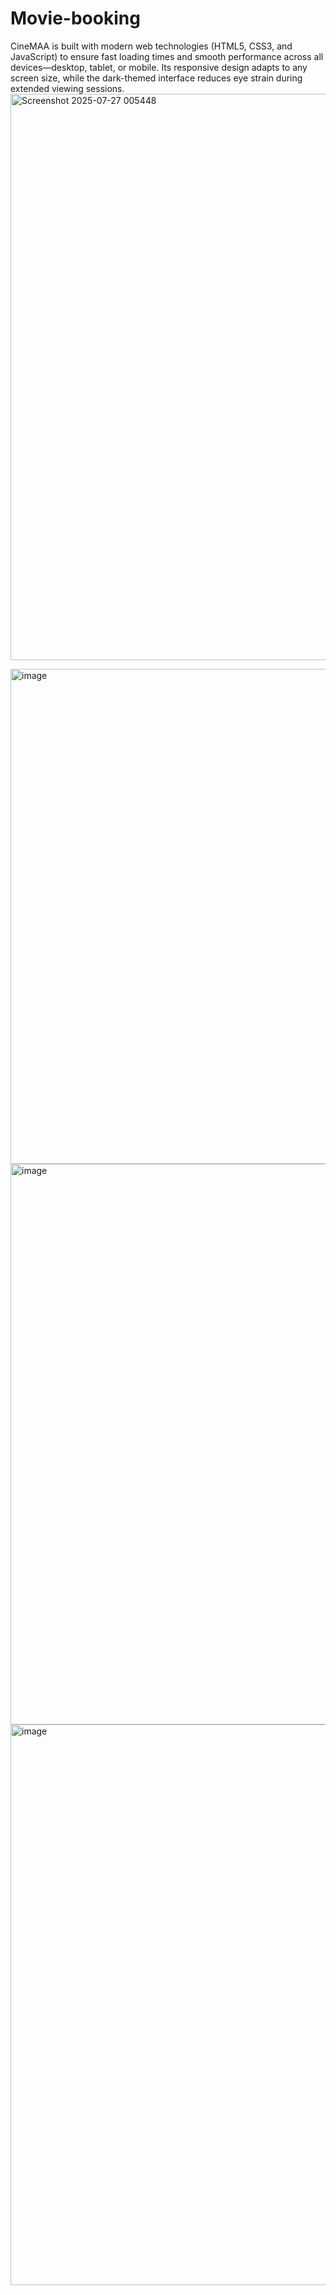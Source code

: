 # Movie-booking
CineMAA is built with modern web technologies (HTML5, CSS3, and JavaScript) to ensure fast loading times and smooth performance across all devices—desktop, tablet, or mobile. Its responsive design adapts to any screen size, while the dark-themed interface reduces eye strain during extended viewing sessions.
<img width="1901" height="906" alt="Screenshot 2025-07-27 005448" src="https://github.com/user-attachments/assets/5e6c035c-5ede-4c8f-9170-0c0313476851" />


<img width="1822" height="792" alt="image" src="https://github.com/user-attachments/assets/c0773316-69ff-49b8-8638-67f4dae8a971" />


<img width="1863" height="897" alt="image" src="https://github.com/user-attachments/assets/9d94a102-2a9b-408e-8ccc-8c9d00a36609" />


<img width="1886" height="897" alt="image" src="https://github.com/user-attachments/assets/5c7d5b03-3377-43f9-a9cb-b195f8e154c0" />


